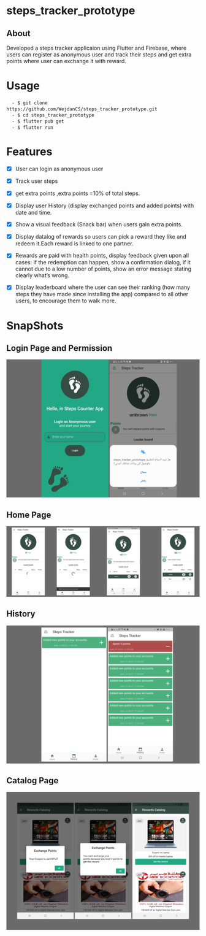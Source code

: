 # steps_tracker_prototype

## About
Developed a steps tracker applicaion using Flutter and Firebase, where users can register as anonymous user and track their steps and get extra points where user can exchange it with reward.
# Usage
 ```
   - $ git clone https://github.com/WejdanCS/steps_tracker_prototype.git
   - $ cd steps_tracker_prototype
   - $ flutter pub get
   - $ flutter run
 ```
 
 # Features
 
- [x] User can login as anonymous user
  
- [x] Track user steps

- [x] get extra points ,extra points =10% of total steps.

- [x] Display user History (display exchanged points and added points) with date and time.

- [x] Show a visual feedback (Snack bar) when users gain extra points.
- [x] Display datalog of rewards so users can pick a reward they like and redeem it.Each reward is linked to one partner.
- [x] Rewards are paid with health points, display feedback given upon all cases: if the 
redemption can happen, show a confirmation dialog, if it cannot due to a low number of 
points, show an error message stating clearly what’s wrong.
- [x] Display leaderboard where the user can see their ranking (how many 
steps they have made since installing the app) compared to all other users, to encourage 
them to walk more.

# SnapShots
 ## Login Page and Permission
![snapshots](/snapshots/logn_permission.svg)

 ## Home Page
![snapshots](/snapshots/homePage.svg)
 ## History
![snapshots](/snapshots/history.svg)
 ## Catalog Page
![snapshots](/snapshots/rewardCatalog.svg)



